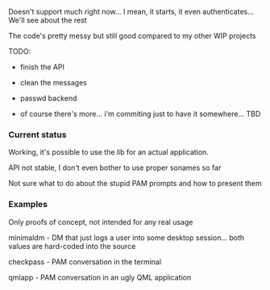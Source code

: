 Doesn't support much right now... I mean, it starts, it even authenticates... We'll see about the rest

The code's pretty messy but still good compared to my other WIP projects

TODO:

* finish the API

* clean the messages

* passwd backend

* of course there's more... i'm commiting just to have it somewhere... TBD

### Current status

Working, it's possible to use the lib for an actual application.

API not stable, I don't even bother to use proper sonames so far

Not sure what to do about the stupid PAM prompts and how to present them

### Examples

Only proofs of concept, not intended for any real usage

minimaldm - DM that just logs a user into some desktop session... both values are hard-coded into the source

checkpass - PAM conversation in the terminal

qmlapp - PAM conversation in an ugly QML application